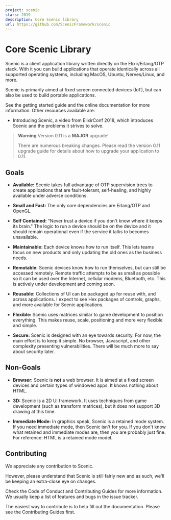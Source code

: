 ```yaml
---
project: scenic
stars: 2019
description: Core Scenic library
url: https://github.com/ScenicFramework/scenic
---
```


Core Scenic Library
===================

Scenic is a client application library written directly on the Elixir/Erlang/OTP stack. With it you can build applications that operate identically across all supported operating systems, including MacOS, Ubuntu, Nerves/Linux, and more.

Scenic is primarily aimed at fixed screen connected devices (IoT), but can also be used to build portable applications.

See the getting started guide and the online documentation for more information. Other resources available are:

-   Introducing Scenic, a video from ElixirConf 2018, which introduces Scenic and the problems it strives to solve.

> **Warning** Version 0.11 is a **MAJOR** upgrade!
> 
> There are numerous breaking changes. Please read the version 0.11 upgrade guide for details about how to upgrade your application to 0.11.

Goals
-----

-   **Available:** Scenic takes full advantage of OTP supervision trees to create applications that are fault-tolerant, self-healing, and highly available under adverse conditions.
    
-   **Small and Fast:** The only core dependencies are Erlang/OTP and OpenGL.
    
-   **Self Contained:** "Never trust a device if you don't know where it keeps its brain." The logic to run a device should be on the device and it should remain operational even if the service it talks to becomes unavailable.
    
-   **Maintainable:** Each device knows how to run itself. This lets teams focus on new products and only updating the old ones as the business needs.
    
-   **Remotable:** Scenic devices know how to run themselves, but can still be accessed remotely. Remote traffic attempts to be as small as possible so it can be used over the Internet, cellular modems, Bluetooth, etc. This is actively under development and coming soon.
    
-   **Reusable:** Collections of UI can be packaged up for reuse with, and across applications. I expect to see Hex packages of controls, graphs, and more available for Scenic applications.
    
-   **Flexible:** Scenic uses matrices similar to game development to position everything. This makes reuse, scale, positioning and more very flexible and simple.
    
-   **Secure:** Scenic is designed with an eye towards security. For now, the main effort is to keep it simple. No browser, Javascript, and other complexity presenting vulnerabilities. There will be much more to say about security later.
    

Non-Goals
---------

-   **Browser:** Scenic is **not** a web browser. It is aimed at a fixed screen devices and certain types of windowed apps. It knows nothing about HTML.
    
-   **3D:** Scenic is a 2D UI framework. It uses techniques from game development (such as transform matrices), but it does not support 3D drawing at this time.
    
-   **Immediate Mode:** In graphics speak, Scenic is a retained mode system. If you need immediate mode, then Scenic isn't for you. If you don't know what retained and immediate modes are, then you are probably just fine. For reference: HTML is a retained mode model.
    

Contributing
------------

We appreciate any contribution to Scenic.

However, please understand that Scenic is still fairly new and as such, we'll be keeping an extra-close eye on changes.

Check the Code of Conduct and Contributing Guides for more information. We usually keep a list of features and bugs in the issue tracker.

The easiest way to contribute is to help fill out the documentation. Please see the Contributing Guides first.
